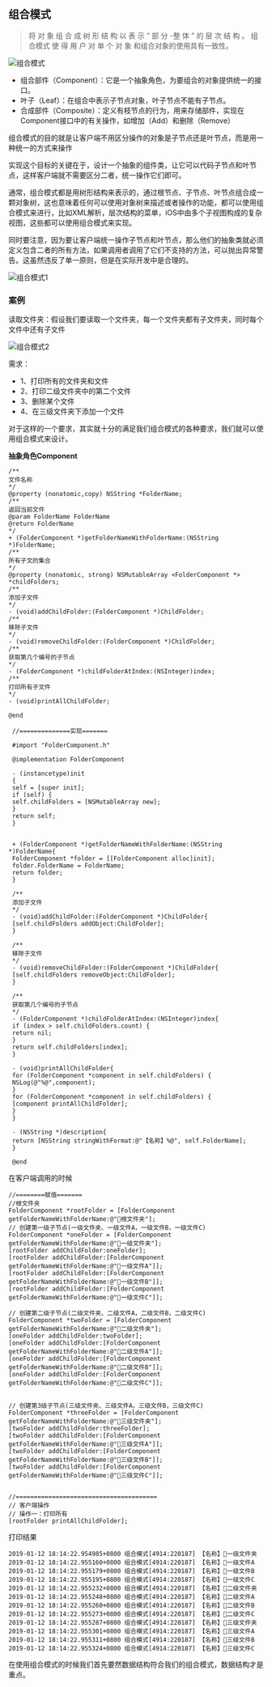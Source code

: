   ## 组合模式
  
  > 将 对 象 组 合 成 树 形 结 构 以 表 示 “ 部 分 -整 体 ” 的 层 次 结 构 。 组合模式 使 得 用 户 对 单 个 对 象 和组合对象的使用具有一致性。
  

  ![组合模式](https://github.com/SunshineBrother/JHBlog/blob/master/设计模式/设计模式/组合模式/组合模式.png)
  
  - 组合部件（Component）：它是一个抽象角色，为要组合的对象提供统一的接口。
  - 叶子（Leaf）：在组合中表示子节点对象，叶子节点不能有子节点。
  - 合成部件（Composite）：定义有枝节点的行为，用来存储部件，实现在Component接口中的有关操作，如增加（Add）和删除（Remove）
  
  
  组合模式的目的就是让客户端不用区分操作的对象是子节点还是叶节点，而是用一种统一的方式来操作
  
  
  实现这个目标的关键在于，设计一个抽象的组件类，让它可以代码子节点和叶节点，这样客户端就不需要区分二者，统一操作它们即可。
  
  通常，组合模式都是用树形结构来表示的，通过根节点、子节点、叶节点组合成一颗对象树，这也意味着任何可以使用对象树来描述或者操作的功能，都可以使用组合模式来进行，比如XML解析，层次结构的菜单，iOS中由多个子视图构成的复杂视图，这些都可以使用组合模式来实现。
  
  同时要注意，因为要让客户端统一操作子节点和叶节点，那么他们的抽象类就必须定义包含二者的所有方法，如果调用者调用了它们不支持的方法，可以抛出异常警告。这虽然违反了单一原则，但是在实际开发中是合理的。
 

![组合模式1](https://github.com/SunshineBrother/JHBlog/blob/master/设计模式/设计模式/组合模式/组合模式1.png)
  
  
### 案例

读取文件夹：假设我们要读取一个文件夹，每一个文件夹都有子文件夹，同时每个文件中还有子文件

![组合模式2](https://github.com/SunshineBrother/JHBlog/blob/master/设计模式/设计模式/组合模式/组合模式2.png)


需求：
- 1、打印所有的文件夹和文件
- 2、打印二级文件夹中的第二个文件
- 3、删除某个文件
- 4、在三级文件夹下添加一个文件


对于这样的一个要求，其实就十分的满足我们组合模式的各种要求，我们就可以使用组合模式来设计。



**抽象角色Component**

```
/**
文件名称
*/
@property (nonatomic,copy) NSString *FolderName;
/**
返回当前文件
@param FolderName FolderName
@return FolderName
*/
+ (FolderComponent *)getFolderNameWithFolderName:(NSString *)FolderName;
/**
所有子文的集合
*/
@property (nonatomic, strong) NSMutableArray <FolderComponent *>  *childFolders;
/**
添加子文件
*/
- (void)addChildFolder:(FolderComponent *)ChildFolder;
/**
移除子文件
*/
- (void)removeChildFolder:(FolderComponent *)ChildFolder;
/**
获取第几个编号的子节点
*/
- (FolderComponent *)childFolderAtIndex:(NSInteger)index;
/**
打印所有子文件
*/
- (void)printAllChildFolder;

@end
 
 //==============实现=======
 
 #import "FolderComponent.h"
 
 @implementation FolderComponent
 
 - (instancetype)init
 {
 self = [super init];
 if (self) {
 self.childFolders = [NSMutableArray new];
 }
 return self;
 }
 
 
 + (FolderComponent *)getFolderNameWithFolderName:(NSString *)FolderName{
 FolderComponent *folder = [[FolderComponent alloc]init];
 folder.FolderName = FolderName;
 return folder;
 }
 
 /**
 添加子文件
 */
 - (void)addChildFolder:(FolderComponent *)ChildFolder{
 [self.childFolders addObject:ChildFolder];
 }
 
 /**
 移除子文件
 */
 - (void)removeChildFolder:(FolderComponent *)ChildFolder{
 [self.childFolders removeObject:ChildFolder];
 }
 
 /**
 获取第几个编号的子节点
 */
 - (FolderComponent *)childFolderAtIndex:(NSInteger)index{
 if (index > self.childFolders.count) {
 return nil;
 }
 return self.childFolders[index];
 }
 
 - (void)printAllChildFolder{
 for (FolderComponent *component in self.childFolders) {
 NSLog(@"%@",component);
 }
 for (FolderComponent *component in self.childFolders) {
 [component printAllChildFolder];
 }
 }
 
 - (NSString *)description{
 return [NSString stringWithFormat:@"【名称】%@", self.FolderName];
 }
 
 @end

```
 
在客户端调用的时候
```
//========赋值=======
//根文件夹
FolderComponent *rootFolder = [FolderComponent getFolderNameWithFolderName:@"📂根文件夹"];
// 创建第一级子节点(一级文件夹、一级文件A，一级文件B，一级文件C)
FolderComponent *oneFolder = [FolderComponent getFolderNameWithFolderName:@"📂一级文件夹"];
[rootFolder addChildFolder:oneFolder];
[rootFolder addChildFolder:[FolderComponent getFolderNameWithFolderName:@"📃一级文件A"]];
[rootFolder addChildFolder:[FolderComponent getFolderNameWithFolderName:@"📃一级文件B"]];
[rootFolder addChildFolder:[FolderComponent getFolderNameWithFolderName:@"📃一级文件C"]];

// 创建第二级子节点(二级文件夹、二级文件A，二级文件B，二级文件C)
FolderComponent *twoFolder = [FolderComponent getFolderNameWithFolderName:@"📂二级文件夹"];
[oneFolder addChildFolder:twoFolder];
[oneFolder addChildFolder:[FolderComponent getFolderNameWithFolderName:@"📃二级文件A"]];
[oneFolder addChildFolder:[FolderComponent getFolderNameWithFolderName:@"📃二级文件B"]];
[oneFolder addChildFolder:[FolderComponent getFolderNameWithFolderName:@"📃二级文件C"]];


// 创建第3级子节点(三级文件夹、三级文件A，三级文件B，三级文件C)
FolderComponent *threeFolder = [FolderComponent getFolderNameWithFolderName:@"📂三级文件夹"];
[twoFolder addChildFolder:threeFolder];
[twoFolder addChildFolder:[FolderComponent getFolderNameWithFolderName:@"📃三级文件A"]];
[twoFolder addChildFolder:[FolderComponent getFolderNameWithFolderName:@"📃三级文件B"]];
[twoFolder addChildFolder:[FolderComponent getFolderNameWithFolderName:@"📃三级文件C"]];


//=======================================
// 客户端操作
// 操作一：打印所有
[rootFolder printAllChildFolder];
```
打印结果
```
2019-01-12 18:14:22.954985+0800 组合模式[4914:220187] 【名称】📂一级文件夹
2019-01-12 18:14:22.955160+0800 组合模式[4914:220187] 【名称】📃一级文件A
2019-01-12 18:14:22.955179+0800 组合模式[4914:220187] 【名称】📃一级文件B
2019-01-12 18:14:22.955195+0800 组合模式[4914:220187] 【名称】📃一级文件C
2019-01-12 18:14:22.955232+0800 组合模式[4914:220187] 【名称】📂二级文件夹
2019-01-12 18:14:22.955248+0800 组合模式[4914:220187] 【名称】📃二级文件A
2019-01-12 18:14:22.955260+0800 组合模式[4914:220187] 【名称】📃二级文件B
2019-01-12 18:14:22.955273+0800 组合模式[4914:220187] 【名称】📃二级文件C
2019-01-12 18:14:22.955287+0800 组合模式[4914:220187] 【名称】📂三级文件夹
2019-01-12 18:14:22.955301+0800 组合模式[4914:220187] 【名称】📃三级文件A
2019-01-12 18:14:22.955311+0800 组合模式[4914:220187] 【名称】📃三级文件B
2019-01-12 18:14:22.955324+0800 组合模式[4914:220187] 【名称】📃三级文件C
```



 在使用组合模式的时候我们首先要然数据结构符合我们的组合模式，数据结构才是重点。




  
  
  
  
  
  
  
  
